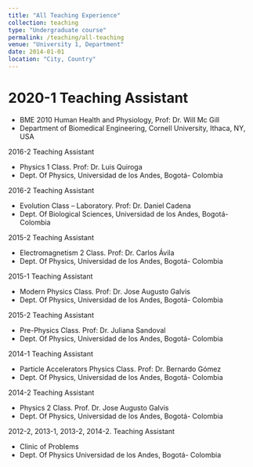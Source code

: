 ```yaml
---
title: "All Teaching Experience"
collection: teaching
type: "Undergraduate course"
permalink: /teaching/all-teaching
venue: "University 1, Department"
date: 2014-01-01
location: "City, Country"
---
```



2020-1 Teaching Assistant
=====

 * BME 2010 Human Health and Physiology, Prof: Dr. Will Mc Gill
 * Department of Biomedical Engineering, Cornell University, Ithaca, NY, USA

2016-2 Teaching Assistant 
 * Physics 1 Class. Prof: Dr. Luis Quiroga
 * Dept. Of Physics, Universidad de los Andes, Bogotá- Colombia

2016-2 Teaching Assistant 
 * Evolution Class – Laboratory. Prof: Dr. Daniel Cadena
 * Dept. Of Biological Sciences, Universidad de los Andes, Bogotá- Colombia

2015-2 Teaching Assistant 
 * Electromagnetism 2 Class. Prof: Dr. Carlos Ávila
 * Dept. Of Physics, Universidad de los Andes, Bogotá- Colombia

2015-1 Teaching Assistant 
 * Modern Physics Class. Prof: Dr. Jose Augusto Galvis
 * Dept. Of Physics, Universidad de los Andes, Bogotá- Colombia
 
2015-2 Teaching Assistant 
 * Pre-Physics Class. Prof: Dr. Juliana Sandoval
 * Dept. Of Physics, Universidad de los Andes, Bogotá- Colombia

2014-1 Teaching Assistant 
 * Particle Accelerators Physics Class. Prof: Dr. Bernardo Gómez
 * Dept. Of Physics, Universidad de los Andes, Bogotá- Colombia

2014-2 Teaching Assistant 
 * Physics 2 Class. Prof. Dr. Jose Augusto Galvis
 * Dept. Of Physics, Universidad de los Andes, Bogotá- Colombia

2012-2, 2013-1, 2013-2, 2014-2. Teaching Assistant 
 * Clinic of Problems
 * Dept. Of Physics Universidad de los Andes, Bogotá- Colombia
